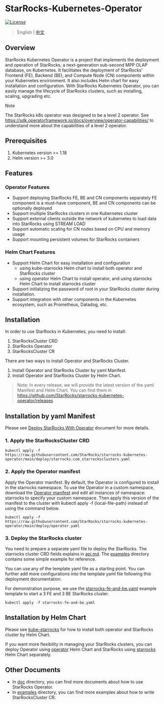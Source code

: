 # StarRocks-Kubernetes-Operator

[![License](https://img.shields.io/badge/License-Apache%202.0-blue.svg)](https://opensource.org/licenses/Apache-2.0)

> English | [中文](README_ZH-CN.md)

## Overview

StarRocks Kubernetes Operator is a project that implements the deployment and operation of StarRocks, a next-generation
sub-second MPP OLAP database, on Kubernetes. It facilitates the deployment of StarRocks' Frontend (FE), Backend (BE),
and Compute Node (CN) components within your Kubernetes environment. It also includes Helm chart for easy installation
and configuration. With StarRocks Kubernetes Operator, you can easily manage the lifecycle of StarRocks clusters, such
as installing, scaling, upgrading etc.

> [!NOTE]  
> The StarRocks k8s operator was designed to be a level 2 operator.   See https://sdk.operatorframework.io/docs/overview/operator-capabilities/ to understand more about the capabilities of a level 2 operator. 

## Prerequisites

1. Kubernetes version >= 1.18
2. Helm version >= 3.0

## Features

### Operator Features

- Support deploying StarRocks FE, BE and CN components separately
  FE component is a must-have component, BE and CN components can be optionally deployed
- Support multiple StarRocks clusters in one Kubernetes cluster
- Support external clients outside the network of kubernetes to load data into StarRocks using STREAM LOAD
- Support automatic scaling for CN nodes based on CPU and memory usage
- Support mounting persistent volumes for StarRocks containers

### Helm Chart Features

- Support Helm Chart for easy installation and configuration
    - using kube-starrocks Helm chart to install both operator and StarRocks cluster
    - using operator Helm Chart to install operator, and using starrocks Helm Chart to install starrocks cluster
- Support initializing the password of root in your StarRocks cluster during installation.
- Support integration with other components in the Kubernetes ecosystem, such as Prometheus, Datadog, etc.

## Installation

In order to use StarRocks in Kubernetes, you need to install:

1. StarRocksCluster CRD
2. StarRocks Operator
3. StarRocksCluster CR

There are two ways to install Operator and StarRocks Cluster.

1. Install Operator and StarRocks Cluster by yaml Manifest.
2. Install Operator and StarRocks Cluster by Helm Chart.

> Note: In every release, we will provide the latest version of the yaml Manifest and Helm Chart. You can find them
> in https://github.com/StarRocks/starrocks-kubernetes-operator/releases

## Installation by yaml Manifest

Please see [Deploy StarRocks With Operator](./doc/deploy_starrocks_with_operator_howto.md) document for more details.

### 1. Apply the StarRocksCluster CRD

```console
kubectl apply -f https://raw.githubusercontent.com/StarRocks/starrocks-kubernetes-operator/main/deploy/starrocks.com_starrocksclusters.yaml
```

### 2. Apply the Operator manifest

Apply the Operator manifest. By default, the Operator is configured to install in the starrocks namespace. To use the
Operator in a custom namespace, download
the [Operator manifest](https://raw.githubusercontent.com/StarRocks/starrocks-kubernetes-operator/main/deploy/operator.yaml)
and edit all instances of namespace: starrocks to specify your custom namespace.
Then apply this version of the manifest to the cluster with kubectl apply -f {local-file-path} instead of using the
command below.

```console
kubectl apply -f https://raw.githubusercontent.com/StarRocks/starrocks-kubernetes-operator/main/deploy/operator.yaml
```

### 3. Deploy the StarRocks cluster

You need to prepare a separate yaml file to deploy the StarRocks. The starrocks cluster CRD fields explains
in [api.md](./doc/api.md). The [examples](./examples/starrocks) directory contains some simple example for reference.

You can use any of the template yaml file as a starting point. You can further add more configurations into the template
yaml file following this deployment documentation.

For demonstration purpose, we use the [starrocks-fe-and-be.yaml](./examples/starrocks/starrocks-fe-and-be.yaml) example
template to start a 3 FE and 3 BE StarRocks cluster.

```console
kubectl apply -f starrocks-fe-and-be.yaml
```

## Installation by Helm Chart

Please see [kube-starrocks](./helm-charts/charts/kube-starrocks/README.md) for how to install both operator and
StarRocks cluster by Helm Chart.

If you want more flexibility in managing your StarRocks clusters, you can deploy Operator
using [operator](./helm-charts/charts/kube-starrocks/charts/operator) Helm Chart and StarRocks
using [starrocks](./helm-charts/charts/kube-starrocks/charts/starrocks) Helm Chart separately.

## Other Documents

- In [doc](./doc) directory, you can find more documents about how to use StarRocks Operator.
- In [examples](./examples/starrocks) directory, you can find more examples about how to write StarRocksCluster CR.
